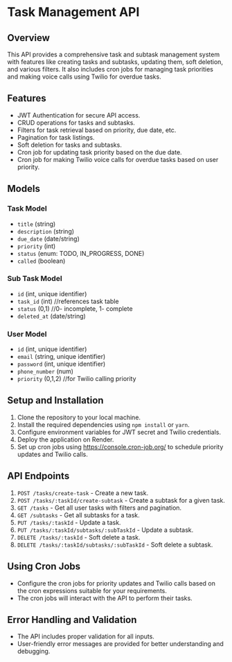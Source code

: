 # Task Management API

## Overview

This API provides a comprehensive task and subtask management system with features like creating tasks and subtasks, updating them, soft deletion, and various filters. It also includes cron jobs for managing task priorities and making voice calls using Twilio for overdue tasks.

## Features

- JWT Authentication for secure API access.
- CRUD operations for tasks and subtasks.
- Filters for task retrieval based on priority, due date, etc.
- Pagination for task listings.
- Soft deletion for tasks and subtasks.
- Cron job for updating task priority based on the due date.
- Cron job for making Twilio voice calls for overdue tasks based on user priority.

## Models

### Task Model

- `title` (string)
- `description` (string)
- `due_date` (date/string)
- `priority` (int)
- `status` (enum: TODO, IN_PROGRESS, DONE)
- `called` (boolean)

### Sub Task Model

- `id` (int, unique identifier)
- `task_id` (int) //references task table
- `status` (0,1) //0- incomplete, 1- complete
- `deleted_at` (date/string)

### User Model

- `id` (int, unique identifier)
- `email` (string, unique identifier)
- `password` (int, unique identifier)
- `phone_number` (num)
- `priority` (0,1,2) //for Twilio calling priority

## Setup and Installation

1. Clone the repository to your local machine.
2. Install the required dependencies using `npm install` or `yarn`.
3. Configure environment variables for JWT secret and Twilio credentials.
4. Deploy the application on Render.
5. Set up cron jobs using https://console.cron-job.org/ to schedule priority updates and Twilio calls.

## API Endpoints

1. `POST /tasks/create-task` - Create a new task.
2. `POST /tasks/:taskId/create-subtask` - Create a subtask for a given task.
3. `GET /tasks` - Get all user tasks with filters and pagination.
4. `GET /subtasks` - Get all subtasks for a task.
5. `PUT /tasks/:taskId` - Update a task.
6. `PUT /tasks/:taskId/subtasks/:subTaskId` - Update a subtask.
7. `DELETE /tasks/:taskId` - Soft delete a task.
8. `DELETE /tasks/:taskId/subtasks/:subTaskId` - Soft delete a subtask.

## Using Cron Jobs

- Configure the cron jobs for priority updates and Twilio calls based on the cron expressions suitable for your requirements.
- The cron jobs will interact with the API to perform their tasks.


## Error Handling and Validation

- The API includes proper validation for all inputs.
- User-friendly error messages are provided for better understanding and debugging.
